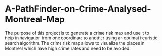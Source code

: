 # A-PathFinder-on-Crime-Analysed-Montreal-Map
The purpose of this project is to generate a crime risk map and use it to help in navigation from one coordinate to another using an optimal heuristic search algorithm. The crime risk map allows to visualize the places in Montreal which have high crime rates and need to be avoided. 
